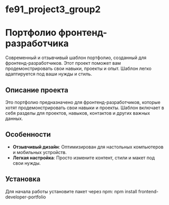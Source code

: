 # fe91_project3_group2

# Портфолио фронтенд-разработчика

Современный и отзывчивый шаблон портфолио, созданный для фронтенд-разработчиков. Этот проект поможет вам продемонстрировать свои навыки, проекты и опыт. Шаблон легко адаптируется под ваши нужды и стиль.

## Описание проекта

Это портфолио предназначено для фронтенд-разработчиков, которые хотят продемонстрировать свои навыки и проекты. Шаблон включает в себя разделы для проектов, навыков, контактов и других важных данных.

## Особенности

- **Отзывчивый дизайн**: Оптимизирован для настольных компьютеров и мобильных устройств.
- **Легкая настройка**: Просто измените контент, стили и макет под свои нужды.

## Установка

Для начала работы установите пакет через npm:
npm install frontend-developer-portfolio
